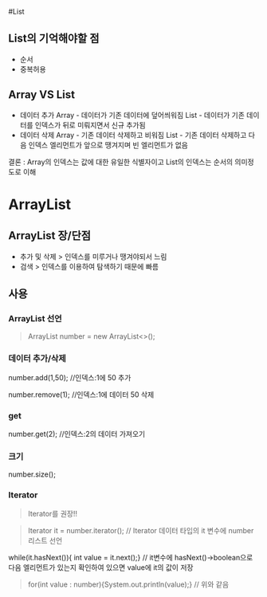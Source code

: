 #List

## List의 기억해야할 점
- 순서
- 중복허용

## Array VS List
* 데이터 추가
  Array - 데이터가 기존 데이터에 덮어씌워짐
  List - 데이터가 기존 데이터를 인덱스가 뒤로 미뤄지면서 신규 추가됨
* 데이터 삭제
  Array - 기존 데이터 삭제하고 비워짐
  List - 기존 데이터 삭제하고 다음 인덱스 엘리먼트가 앞으로 땡겨지며 빈 엘리먼트가 없음
  
결론 : Array의 인덱스는 값에 대한 유일한 식별자이고 List의 인덱스는 순서의 의미정도로 이해

# ArrayList
## ArrayList 장/단점
- 추가 및 삭제 > 인덱스를 미루거나 땡겨야되서 느림
- 검색 > 인덱스를 이용하여 탐색하기 때문에 빠름

## 사용
### ArrayList 선언
  > ArrayList<Integer> number = new ArrayList<>();

### 데이터 추가/삭제
  
  number.add(1,50);  //인덱스:1에 50 추가
  
  number.remove(1);  //인덱스:1에 데이터 50 삭제

### get
  
  number.get(2);   //인덱스:2의 데이터 가져오기

### 크기
  
  number.size();

### Iterator
  > Iterator를 권장!!
  
  > Iterator it = number.iterator();         // Iterator 데이터 타입의 it 변수에 number 리스트 선언
  
  while(it.hasNext()){ int value = it.next();}   // it변수에 hasNext()->boolean으로 다음 엘리먼트가 있는지 확인하여 있으면 value에 it의 값이 저장
  
  > for(int value : number){System.out.println(value);}  // 위와 같음
  
 
  
